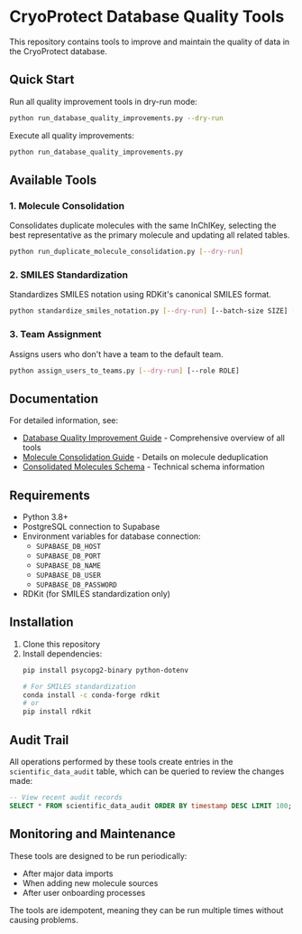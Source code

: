 # CryoProtect Database Quality Tools

This repository contains tools to improve and maintain the quality of data in the CryoProtect database.

## Quick Start

Run all quality improvement tools in dry-run mode:
```bash
python run_database_quality_improvements.py --dry-run
```

Execute all quality improvements:
```bash
python run_database_quality_improvements.py
```

## Available Tools

### 1. Molecule Consolidation

Consolidates duplicate molecules with the same InChIKey, selecting the best representative as the primary molecule and updating all related tables.

```bash
python run_duplicate_molecule_consolidation.py [--dry-run]
```

### 2. SMILES Standardization

Standardizes SMILES notation using RDKit's canonical SMILES format.

```bash
python standardize_smiles_notation.py [--dry-run] [--batch-size SIZE] [--max-molecules MAX]
```

### 3. Team Assignment

Assigns users who don't have a team to the default team.

```bash
python assign_users_to_teams.py [--dry-run] [--role ROLE]
```

## Documentation

For detailed information, see:

- [Database Quality Improvement Guide](DATABASE_QUALITY_IMPROVEMENT_GUIDE.md) - Comprehensive overview of all tools
- [Molecule Consolidation Guide](MOLECULE_CONSOLIDATION_GUIDE.md) - Details on molecule deduplication
- [Consolidated Molecules Schema](CONSOLIDATED_MOLECULES_SCHEMA.md) - Technical schema information

## Requirements

- Python 3.8+
- PostgreSQL connection to Supabase
- Environment variables for database connection:
  - `SUPABASE_DB_HOST`
  - `SUPABASE_DB_PORT`
  - `SUPABASE_DB_NAME`
  - `SUPABASE_DB_USER`
  - `SUPABASE_DB_PASSWORD`
- RDKit (for SMILES standardization only)

## Installation

1. Clone this repository
2. Install dependencies:
   ```bash
   pip install psycopg2-binary python-dotenv
   
   # For SMILES standardization
   conda install -c conda-forge rdkit
   # or
   pip install rdkit
   ```

## Audit Trail

All operations performed by these tools create entries in the `scientific_data_audit` table, which can be queried to review the changes made:

```sql
-- View recent audit records
SELECT * FROM scientific_data_audit ORDER BY timestamp DESC LIMIT 100;
```

## Monitoring and Maintenance

These tools are designed to be run periodically:

- After major data imports
- When adding new molecule sources
- After user onboarding processes

The tools are idempotent, meaning they can be run multiple times without causing problems.